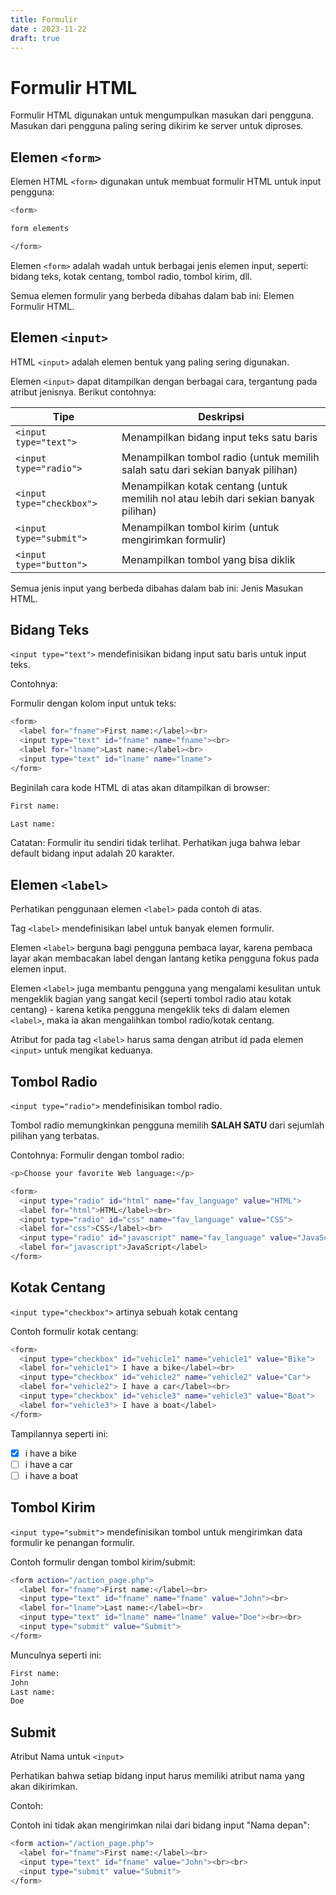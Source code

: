 ```yaml
---
title: Formulir
date : 2023-11-22
draft: true
---
```


# Formulir HTML

Formulir HTML digunakan untuk mengumpulkan masukan dari pengguna. Masukan dari pengguna paling sering dikirim ke server untuk diproses.

## Elemen `<form>`

Elemen HTML `<form>` digunakan untuk membuat formulir HTML untuk input pengguna:

```sh
<form>

form elements

</form>
```

Elemen `<form>` adalah wadah untuk berbagai jenis elemen input, seperti: bidang teks, kotak centang, tombol radio, tombol kirim, dll.

Semua elemen formulir yang berbeda dibahas dalam bab ini: Elemen Formulir HTML.

## Elemen `<input>`

HTML `<input>` adalah elemen bentuk yang paling sering digunakan.

Elemen `<input>` dapat ditampilkan dengan berbagai cara, tergantung pada atribut jenisnya.
Berikut contohnya:

| Tipe | Deskripsi |
| ----------------------- | -------------------------- |
| `<input type="text">` | Menampilkan bidang input teks satu baris |
| `<input type="radio">` | Menampilkan tombol radio (untuk memilih salah satu dari sekian banyak pilihan) |
| `<input type="checkbox">` | Menampilkan kotak centang (untuk memilih nol atau lebih dari sekian banyak pilihan) |
| `<input type="submit">` | Menampilkan tombol kirim (untuk mengirimkan formulir) |
| `<input type="button">` | Menampilkan tombol yang bisa diklik |


Semua jenis input yang berbeda dibahas dalam bab ini: Jenis Masukan HTML.

## Bidang Teks

`<input type="text">` mendefinisikan bidang input satu baris untuk input teks.

Contohnya:

Formulir dengan kolom input untuk teks:
```sh
<form>
  <label for="fname">First name:</label><br>
  <input type="text" id="fname" name="fname"><br>
  <label for="lname">Last name:</label><br>
  <input type="text" id="lname" name="lname">
</form>
```

Beginilah cara kode HTML di atas akan ditampilkan di browser:
```sh
First name:

Last name:
```

Catatan: Formulir itu sendiri tidak terlihat. Perhatikan juga bahwa lebar default bidang input adalah 20 karakter.

## Elemen `<label>`

Perhatikan penggunaan elemen `<label>` pada contoh di atas.

Tag `<label>` mendefinisikan label untuk banyak elemen formulir.

Elemen `<label>` berguna bagi pengguna pembaca layar, karena pembaca layar akan membacakan label dengan lantang ketika pengguna fokus pada elemen input.


Elemen `<label>` juga membantu pengguna yang mengalami kesulitan untuk mengeklik bagian yang sangat kecil (seperti tombol radio atau kotak centang) - karena ketika pengguna mengeklik teks di dalam elemen `<label>`, maka ia akan mengalihkan tombol radio/kotak centang.

Atribut for pada tag `<label>` harus sama dengan atribut id pada elemen `<input>` untuk mengikat keduanya.

## Tombol Radio
`<input type="radio">` mendefinisikan tombol radio.

Tombol radio memungkinkan pengguna memilih **SALAH SATU** dari sejumlah pilihan yang terbatas.

Contohnya:
Formulir dengan tombol radio:
```sh
<p>Choose your favorite Web language:</p>

<form>
  <input type="radio" id="html" name="fav_language" value="HTML">
  <label for="html">HTML</label><br>
  <input type="radio" id="css" name="fav_language" value="CSS">
  <label for="css">CSS</label><br>
  <input type="radio" id="javascript" name="fav_language" value="JavaScript">
  <label for="javascript">JavaScript</label>
</form>
```

## Kotak Centang
`<input type="checkbox">` artinya sebuah kotak centang

Contoh formulir kotak centang:
```sh
<form>
  <input type="checkbox" id="vehicle1" name="vehicle1" value="Bike">
  <label for="vehicle1"> I have a bike</label><br>
  <input type="checkbox" id="vehicle2" name="vehicle2" value="Car">
  <label for="vehicle2"> I have a car</label><br>
  <input type="checkbox" id="vehicle3" name="vehicle3" value="Boat">
  <label for="vehicle3"> I have a boat</label>
</form>
```
Tampilannya seperti ini:

- [x] i have a bike
- [ ] i have a car
- [ ] i have a boat

## Tombol Kirim

`<input type="submit">` mendefinisikan tombol untuk mengirimkan data formulir ke penangan formulir.

Contoh formulir dengan tombol kirim/submit:
```sh
<form action="/action_page.php">
  <label for="fname">First name:</label><br>
  <input type="text" id="fname" name="fname" value="John"><br>
  <label for="lname">Last name:</label><br>
  <input type="text" id="lname" name="lname" value="Doe"><br><br>
  <input type="submit" value="Submit">
</form>
```

Munculnya seperti ini:
```sh
First name:
John
Last name:
Doe
```

## Submit

Atribut Nama untuk `<input>`

Perhatikan bahwa setiap bidang input harus memiliki atribut nama yang akan dikirimkan.

Contoh:

Contoh ini tidak akan mengirimkan nilai dari bidang input "Nama depan":
```sh
<form action="/action_page.php">
  <label for="fname">First name:</label><br>
  <input type="text" id="fname" value="John"><br><br>
  <input type="submit" value="Submit">
</form>
```
